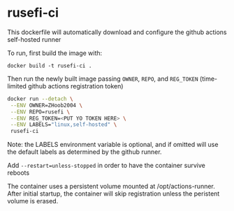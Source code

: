 # rusefi-ci

This dockerfile will automatically download and configure the github actions self-hosted runner

To run, first build the image with:

`docker build -t rusefi-ci .`

Then run the newly built image passing `OWNER`, `REPO`, and `REG_TOKEN` (time-limited github actions registration token)

```bash
docker run --detach \
 --ENV OWNER=ZHoob2004 \
 --ENV REPO=rusefi \
 --ENV REG_TOKEN=<PUT YO TOKEN HERE> \
 --ENV LABELS="linux,self-hosted" \
 rusefi-ci
 ```

Note: the LABELS environment variable is optional, and if omitted will use the default labels as determined by the github runner.

Add `--restart=unless-stopped` in order to have the container survive reboots


The container uses a persistent volume mounted at /opt/actions-runner. After initial startup, the container will skip registration unless the peristent volume is erased.
